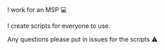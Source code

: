 I work for an MSP :computer:

I create scripts for everyone to use.

Any questions please put in issues for the scripts :warning: